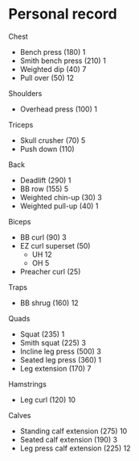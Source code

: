 # Personal record

Chest
- Bench press (180) 1
- Smith bench press (210) 1
- Weighted dip (40) 7
- Pull over (50) 12

Shoulders
- Overhead press (100) 1

Triceps
- Skull crusher (70) 5
- Push down (110)

Back
- Deadlift (290) 1
- BB row (155) 5
- Weighted chin-up (30) 3
- Weighted pull-up (40) 1

Biceps
- BB curl (90) 3
- EZ curl superset (50)
  - UH 12
  - OH 5
- Preacher curl (25)

Traps
- BB shrug (160) 12

Quads
- Squat (235) 1
- Smith squat (225) 3
- Incline leg press (500) 3
- Seated leg press (360) 1
- Leg extension (170) 7

Hamstrings
- Leg curl (120) 10

Calves
- Standing calf extension (275) 10
- Seated calf extension (190) 3
- Leg press calf extension (225) 12